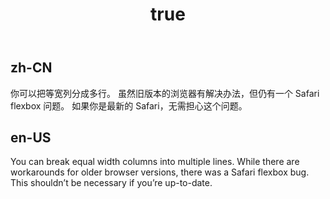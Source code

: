 ﻿---
order: 3
title:
  zh-CN: 等宽列
  en-US: Equal width columns
---

## zh-CN

你可以把等宽列分成多行。 虽然旧版本的浏览器有解决办法，但仍有一个 Safari flexbox 问题。 如果你是最新的 Safari，无需担心这个问题。

## en-US

You can break equal width columns into multiple lines. While there are workarounds for older browser versions, there was a Safari flexbox bug. This shouldn’t be necessary if you’re up-to-date.
